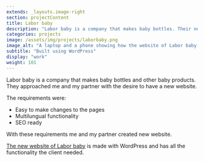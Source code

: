 ```yaml
---
extends: _layouts.image-right
section: projectContent
title: Labor baby
description: "Labor baby is a company that makes baby bottles. Their new website is made with WordPress, which satisfies their requirements."
categories: projects
image: /assets/img/projects/laborbaby.png
image_alt: "A laptop and a phone showing how the website of Labor baby looks like on those devices"
subtitle: "Built using WordPress"
display: "work"
weight: 101
---
```


Labor baby is a company that makes baby bottles and other baby products. They approached me and my partner with the desire to have a new website.

The requirements were:

- Easy to make changes to the pages
- Multilungual functionality
- SEO ready

With these requirements me and my partner created new website.

<a href="https://www.laborbaby.it/" target="_blank">The new website of Labor baby</a> is made with WordPress and has all the functionality the client needed.